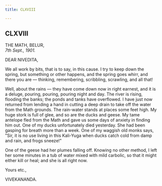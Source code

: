 ```yaml
---
title: CLXVIII

---
```





  

  


## CLXVIII

THE MATH, BELUR,  
*7th Sept., 1901.*

DEAR NIVEDITA,

We all work by bits, that is to say, in this cause. I try to keep down
the spring, but something or other happens, and the spring goes whirr,
and there you are — thinking, remembering, scribbling, scrawling, and
all that!

Well, about the rains — they have come down now in right earnest, and it
is a deluge, pouring, pouring, pouring night and day. The river is
rising, flooding the banks; the ponds and tanks have overflowed. I have
just now returned from lending a hand in cutting a deep drain to take
off the water from the Math grounds. The rain-water stands at places
some feet high. My huge stork is full of glee, and so are the ducks and
geese. My tame antelope fled from the Math and gave us some days of
anxiety in finding him out. One of my ducks unfortunately died
yesterday. She had been gasping for breath more than a week. One of my
waggish old monks says, "Sir, it is no use living in this Kali-Yuga when
ducks catch cold from damp and rain, and frogs sneeze!"

One of the geese had her plumes falling off. Knowing no other method, I
left her some minutes in a tub of water mixed with mild carbolic, so
that it might either kill or heal; and she is all right now. 

Yours etc.,

VIVEKANANDA.


